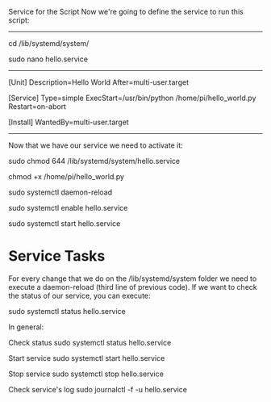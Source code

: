 Service for the Script
Now we're going to define the service to run this script:

---

cd /lib/systemd/system/

sudo nano hello.service

---

[Unit]
Description=Hello World
After=multi-user.target

[Service]
Type=simple
ExecStart=/usr/bin/python /home/pi/hello_world.py
Restart=on-abort

[Install]
WantedBy=multi-user.target

---

Now that we have our service we need to activate it:

sudo chmod 644 /lib/systemd/system/hello.service

chmod +x /home/pi/hello_world.py

sudo systemctl daemon-reload

sudo systemctl enable hello.service

sudo systemctl start hello.service

# Service Tasks

For every change that we do on the /lib/systemd/system folder we need to execute a daemon-reload (third line of previous code). If we want to check the status of our service, you can execute:

sudo systemctl status hello.service

In general:

Check status
sudo systemctl status hello.service

Start service
sudo systemctl start hello.service

Stop service
sudo systemctl stop hello.service

Check service's log
sudo journalctl -f -u hello.service